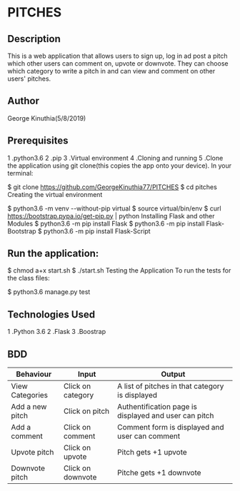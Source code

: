 # PITCHES

## Description
This is a web application that allows users to sign up, log in ad post a pitch which other users can comment on, upvote or downvote. They can choose which category to write a pitch in and can view and comment on other users' pitches.

## Author
George Kinuthia(5/8/2019)

## Prerequisites
1 .python3.6
2 .pip
3 .Virtual environment
4 .Cloning and running
5 .Clone the application using git clone(this copies the app onto your device). In your terminal:

$ git clone https://github.com/GeorgeKinuthia77/PITCHES
$ cd pitches
Creating the virtual environment

$ python3.6 -m venv --without-pip virtual
$ source virtual/bin/env
$ curl https://bootstrap.pypa.io/get-pip.py | python
Installing Flask and other Modules
$ python3.6 -m pip install Flask
$ python3.6 -m pip install Flask-Bootstrap
$ python3.6 -m pip install Flask-Script


## Run the application:

$ chmod a+x start.sh
$ ./start.sh
Testing the Application To run the tests for the class files:

$ python3.6 manage.py test

## Technologies Used

1 .Python 3.6
2 .Flask
3 .Boostrap

## BDD

|Behaviour      |Input            |Output                                               |
|---------------|-----------------|-----------------------------------------------------|
|View Categories|Click on category|A list of pitches in that category is displayed      |
|Add a new pitch|Click on pitch	  |Authentification page is displayed and user can pitch|
|Add a comment	|Click on comment	|Comment form is displayed and user can comment       |
|Upvote pitch	  |Click on upvote	|Pitch gets +1 upvote                                 |
|Downvote pitch |Click on downvote|Pitche gets +1 downvote                              |

